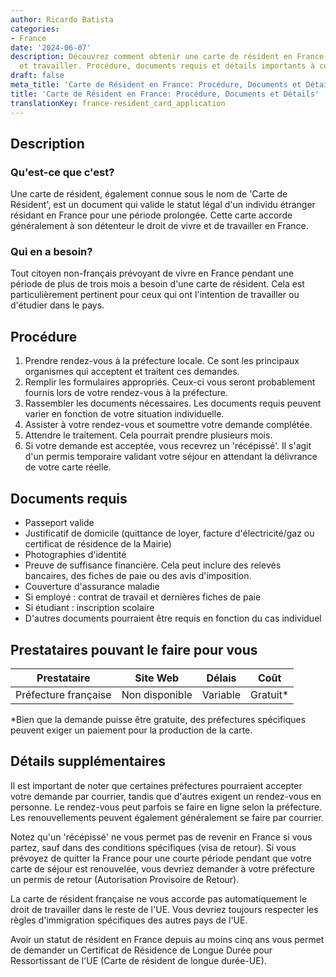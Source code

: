 ```yaml
---
author: Ricardo Batista
categories:
- France
date: '2024-06-07'
description: Découvrez comment obtenir une carte de résident en France pour vivre
  et travailler. Procédure, documents requis et détails importants à connaître.
draft: false
meta_title: 'Carte de Résident en France: Procédure, Documents et Détails'
title: 'Carte de Résident en France: Procédure, Documents et Détails'
translationKey: france-resident_card_application
---
```



## Description
### Qu'est-ce que c'est?
Une carte de résident, également connue sous le nom de 'Carte de Résident', est un document qui valide le statut légal d'un individu étranger résidant en France pour une période prolongée. Cette carte accorde généralement à son détenteur le droit de vivre et de travailler en France.

### Qui en a besoin?
Tout citoyen non-français prévoyant de vivre en France pendant une période de plus de trois mois a besoin d'une carte de résident. Cela est particulièrement pertinent pour ceux qui ont l'intention de travailler ou d'étudier dans le pays.

## Procédure
1. Prendre rendez-vous à la préfecture locale. Ce sont les principaux organismes qui acceptent et traitent ces demandes.
2. Remplir les formulaires appropriés. Ceux-ci vous seront probablement fournis lors de votre rendez-vous à la préfecture.
3. Rassembler les documents nécessaires. Les documents requis peuvent varier en fonction de votre situation individuelle.
4. Assister à votre rendez-vous et soumettre votre demande complétée.
5. Attendre le traitement. Cela pourrait prendre plusieurs mois.
6. Si votre demande est acceptée, vous recevrez un 'récépissé'. Il s'agit d'un permis temporaire validant votre séjour en attendant la délivrance de votre carte réelle.

## Documents requis
- Passeport valide
- Justificatif de domicile (quittance de loyer, facture d'électricité/gaz ou certificat de résidence de la Mairie)
- Photographies d'identité
- Preuve de suffisance financière. Cela peut inclure des relevés bancaires, des fiches de paie ou des avis d'imposition.
- Couverture d'assurance maladie
- Si employé : contrat de travail et dernières fiches de paie
- Si étudiant : inscription scolaire
- D'autres documents pourraient être requis en fonction du cas individuel

## Prestataires pouvant le faire pour vous

| Prestataire          |     Site Web                          |     Délais          |       Coût                      |
| ---------------------| ---------------------------- |  :--------------:  | :----------------:  |
| Préfecture française  |  Non disponible                 |      Variable        |      Gratuit*               |

*Bien que la demande puisse être gratuite, des préfectures spécifiques peuvent exiger un paiement pour la production de la carte.

## Détails supplémentaires
Il est important de noter que certaines préfectures pourraient accepter votre demande par courrier, tandis que d'autres exigent un rendez-vous en personne. Le rendez-vous peut parfois se faire en ligne selon la préfecture. Les renouvellements peuvent également généralement se faire par courrier.

Notez qu'un 'récépissé' ne vous permet pas de revenir en France si vous partez, sauf dans des conditions spécifiques (visa de retour). Si vous prévoyez de quitter la France pour une courte période pendant que votre carte de séjour est renouvelée, vous devriez demander à votre préfecture un permis de retour (Autorisation Provisoire de Retour).

La carte de résident française ne vous accorde pas automatiquement le droit de travailler dans le reste de l'UE. Vous devriez toujours respecter les règles d'immigration spécifiques des autres pays de l'UE.

Avoir un statut de résident en France depuis au moins cinq ans vous permet de demander un Certificat de Résidence de Longue Durée pour Ressortissant de l'UE (Carte de résident de longue durée-UE).